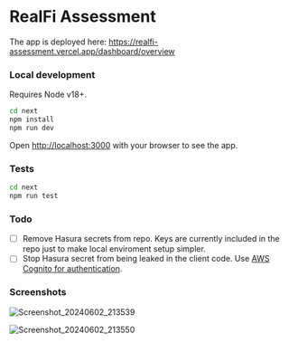 # RealFi Assessment

The app is deployed here: https://realfi-assessment.vercel.app/dashboard/overview

### Local development

Requires Node v18+.

```bash
cd next
npm install
npm run dev
```

Open [http://localhost:3000](http://localhost:3000) with your browser to see the app.

### Tests
```bash
cd next
npm run test
```

### Todo

- [ ] Remove Hasura secrets from repo. Keys are currently included in the repo just to make local enviroment setup simpler.
- [ ] Stop Hasura secret from being leaked in the client code. Use [AWS Cognito for authentication](https://hasura.io/docs/latest/auth/authentication/index/).  

### Screenshots

![Screenshot_20240602_213539](https://github.com/AlbertCloete/realfi-assessment/assets/4183251/61b9e815-f6b7-43de-8d3a-4c1e27f54ef3)

![Screenshot_20240602_213550](https://github.com/AlbertCloete/realfi-assessment/assets/4183251/80b8e7c4-f093-4f1e-b834-19f68ff6867b)
